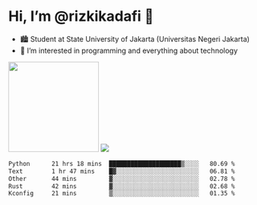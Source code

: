 # Hi, I’m @rizkikadafi 👋
- 🏙 Student at State University of Jakarta (Universitas Negeri Jakarta)
- 👀 I’m interested in programming and everything about technology
<img height="180em" src="https://github-readme-stats.vercel.app/api?username=rizkikadafi&show_icons=true&hide_border=true&&count_private=true&include_all_commits=true" />
<img src="https://github-readme-stats.vercel.app/api/top-langs/?username=rizkikadafi&show_icons=true&hide_border=true&&count_private=true&include_all_commits=true" />

<!--START_SECTION:waka-->

```txt
Python      21 hrs 18 mins  ████████████████████▒░░░░   80.69 %
Text        1 hr 47 mins    █▓░░░░░░░░░░░░░░░░░░░░░░░   06.81 %
Other       44 mins         ▓░░░░░░░░░░░░░░░░░░░░░░░░   02.78 %
Rust        42 mins         ▓░░░░░░░░░░░░░░░░░░░░░░░░   02.68 %
Kconfig     21 mins         ▒░░░░░░░░░░░░░░░░░░░░░░░░   01.35 %
```

<!--END_SECTION:waka-->

<!---
rizkikadafi/rizkikadafi is a ✨ special ✨ repository because its `README.md` (this file) appears on your GitHub profile.
You can click the Preview link to take a look at your changes.
--->
